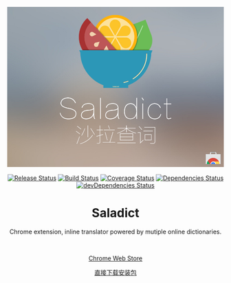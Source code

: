 <p align="center">
  <a href="https://chrome.google.com/webstore/detail/%E6%B2%99%E6%8B%89%E6%9F%A5%E8%AF%8D/cdonnmffkdaoajfknoeeecmchibpmkmg" target="_blank"><img src="saladict.jpg" /></a>
</p>

<p align="center">
  <a href="https://github.com/Crimx/crx-saladict/releases"><img src="https://img.shields.io/github/release/Crimx/crx-saladict.svg" alt="Release Status" style="max-width:100%;"></a>
  <a href="https://travis-ci.org/Crimx/crx-saladict?branch=dev"><img src="https://travis-ci.org/Crimx/crx-saladict.svg?branch=dev" alt="Build Status" style="max-width:100%;"></a>
  <a href="https://coveralls.io/github/Crimx/crx-saladict?branch=dev"><img src="https://coveralls.io/repos/Crimx/crx-saladict/badge.svg?branch=dev&service=github" alt="Coverage Status" style="max-width:100%;"></a>
  <a href="https://github.com/Crimx/crx-saladict"><img src="https://david-dm.org/Crimx/crx-saladict.svg" style="max-width:100%;" alt="Dependencies Status"></a>
  <a href="https://github.com/Crimx/crx-saladict"><img src="https://img.shields.io/david/dev/Crimx/crx-saladict.svg" alt="devDependencies Status" style="max-width:100%;"></a>
</p>

<h1 align="center">Saladict</h1>

<p align="center">Chrome extension, inline translator powered by mutiple online dictionaries.</p>

<br>

<p align="center">
  <a href="https://chrome.google.com/webstore/detail/%E6%B2%99%E6%8B%89%E6%9F%A5%E8%AF%8D/cdonnmffkdaoajfknoeeecmchibpmkmg" target="_blank">Chrome Web Store</a>
</p>

<p align="center">
  <a href="https://github.com/Crimx/crx-saladict/releases/download/v4.0.0/saladict.crx" target="_blank">直接下载安装包</a>
</p>

<br>
